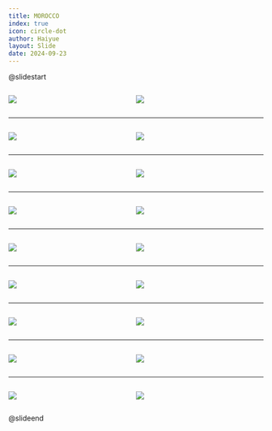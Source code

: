 ```yaml
---
title: MOROCCO
index: true
icon: circle-dot
author: Haiyue
layout: Slide
date: 2024-09-23
---
```

 
@slidestart

<div style="display:flex">
<div style="flex:1">

![](/reading/english/Level-Z/MOROCCO/001.webp)
</div>
<div style="flex:1">

![](/reading/english/Level-Z/MOROCCO/002.webp)
</div>
</div>

---

<div style="display:flex">
<div style="flex:1">

![](/reading/english/Level-Z/MOROCCO/003.webp)
</div>
<div style="flex:1">

![](/reading/english/Level-Z/MOROCCO/004.webp)
</div>
</div>

---

<div style="display:flex">
<div style="flex:1">

![](/reading/english/Level-Z/MOROCCO/005.webp)
</div>
<div style="flex:1">

![](/reading/english/Level-Z/MOROCCO/006.webp)
</div>
</div>

---

<div style="display:flex">
<div style="flex:1">

![](/reading/english/Level-Z/MOROCCO/007.webp)
</div>
<div style="flex:1">

![](/reading/english/Level-Z/MOROCCO/008.webp)
</div>
</div>

---

<div style="display:flex">
<div style="flex:1">

![](/reading/english/Level-Z/MOROCCO/009.webp)
</div>
<div style="flex:1">

![](/reading/english/Level-Z/MOROCCO/010.webp)
</div>
</div>

---

<div style="display:flex">
<div style="flex:1">

![](/reading/english/Level-Z/MOROCCO/011.webp)
</div>
<div style="flex:1">

![](/reading/english/Level-Z/MOROCCO/012.webp)
</div>
</div>

---

<div style="display:flex">
<div style="flex:1">

![](/reading/english/Level-Z/MOROCCO/013.webp)
</div>
<div style="flex:1">

![](/reading/english/Level-Z/MOROCCO/014.webp)
</div>
</div>

---

<div style="display:flex">
<div style="flex:1">

![](/reading/english/Level-Z/MOROCCO/015.webp)
</div>
<div style="flex:1">

![](/reading/english/Level-Z/MOROCCO/016.webp)
</div>
</div>

---

<div style="display:flex">
<div style="flex:1">

![](/reading/english/Level-Z/MOROCCO/017.webp)
</div>
<div style="flex:1">

![](/reading/english/Level-Z/MOROCCO/018.webp)
</div>
</div>

@slideend